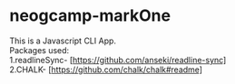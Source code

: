 # neogcamp-markOne

This is a Javascript CLI App. <br>
Packages used:<br>
1.readlineSync- [https://github.com/anseki/readline-sync] <br>
2.CHALK- [https://github.com/chalk/chalk#readme] <br>

